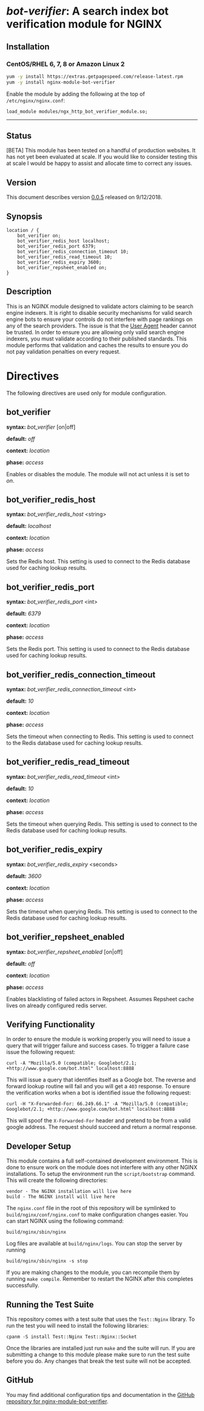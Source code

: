 # _bot-verifier_: A search index bot verification module for NGINX


## Installation

### CentOS/RHEL 6, 7, 8 or Amazon Linux 2

```bash
yum -y install https://extras.getpagespeed.com/release-latest.rpm
yum -y install nginx-module-bot-verifier
```

Enable the module by adding the following at the top of `/etc/nginx/nginx.conf`:

    load_module modules/ngx_http_bot_verifier_module.so;

<hr />

## Status

\[BETA\] This module has been tested on a handful of production
websites. It has not yet been evaluated at scale. If you would like to
consider testing this at scale I would be happy to assist and allocate
time to correct any issues.


## Version

This document describes version
[0.0.5](https://github.com/abedra/ngx_bot_verifier/tags) released on
9/12/2018.


## Synopsis

``` nginx
location / {
    bot_verifier on;
    bot_verifier_redis_host localhost;
    bot_verifier_redis_port 6379;
    bot_verifier_redis_connection_timeout 10;
    bot_verifier_redis_read_timeout 10;
    bot_verifier_redis_expiry 3600;
    bot_verifier_repsheet_enabled on;
}
```


## Description

This is an NGINX module designed to validate actors claiming to be
search engine indexers. It is right to disable security mechanisms for
valid search engine bots to ensure your controls do not interfere with
page rankings on any of the search providers. The issue is that the
[User
Agent](https://developer.mozilla.org/en-US/docs/Web/HTTP/Headers/User-Agent)
header cannot be trusted. In order to ensure you are allowing only valid
search engine indexers, you must validate according to their published
standards. This module performs that validation and caches the results
to ensure you do not pay validation penalties on every request.


# Directives

The following directives are used only for module configuration.


## bot\_verifier

**syntax:** *bot\_verifier* \[on|off\]

**default:** *off*

**context:** *location*

**phase:** *access*

Enables or disables the module. The module will not act unless it is set
to *on*.


## bot\_verifier\_redis\_host

**syntax:** *bot\_verifier\_redis\_host* \<string\>

**default:** *localhost*

**context:** *location*

**phase:** *access*

Sets the Redis host. This setting is used to connect to the Redis
database used for caching lookup results.


## bot\_verifier\_redis\_port

**syntax:** *bot\_verifier\_redis\_port* \<int\>

**default:** *6379*

**context:** *location*

**phase:** *access*

Sets the Redis port. This setting is used to connect to the Redis
database used for caching lookup results.


## bot\_verifier\_redis\_connection\_timeout

**syntax:** *bot\_verifier\_redis\_connection\_timeout* \<int\>

**default:** *10*

**context:** *location*

**phase:** *access*

Sets the timeout when connecting to Redis. This setting is used to
connect to the Redis database used for caching lookup results.


## bot\_verifier\_redis\_read\_timeout

**syntax:** *bot\_verifier\_redis\_read\_timeout* \<int\>

**default:** *10*

**context:** *location*

**phase:** *access*

Sets the timeout when querying Redis. This setting is used to connect to
the Redis database used for caching lookup results.


## bot\_verifier\_redis\_expiry

**syntax:** *bot\_verifier\_redis\_expiry* \<seconds\>

**default:** *3600*

**context:** *location*

**phase:** *access*

Sets the timeout when querying Redis. This setting is used to connect to
the Redis database used for caching lookup results.


## bot\_verifier\_repsheet\_enabled

**syntax:** *bot\_verifier\_repsheet\_enabled* \[on|off\]

**default:** *off*

**context:** *location*

**phase:** *access*

Enables blacklisting of failed actors in Repsheet. Assumes Repsheet
cache lives on already configured redis server.


## Verifying Functionality

In order to ensure the module is working properly you will need to issue
a query that will trigger failure and success cases. To trigger a
failure case issue the following
    request:

    curl -A "Mozilla/5.0 (compatible; Googlebot/2.1; +http://www.google.com/bot.html" localhost:8888

This will issue a query that identifies itself as a Google bot. The
reverse and forward lookup routine will fail and you will get a `403`
response. To ensure the verification works when a bot is identified
issue the following
    request:

    curl -H "X-Forwarded-For: 66.249.66.1" -A "Mozilla/5.0 (compatible; Googlebot/2.1; +http://www.google.com/bot.html" localhost:8888

This will spoof the `X-Forwarded-For` header and pretend to be from a
valid google address. The request should succeed and return a normal
response.


## Developer Setup

This module contains a full self-contained development environment. This
is done to ensure work on the module does not interfere with any other
NGINX installations. To setup the environment run the `script/bootstrap`
command. This will create the following directories:

``` 
vendor - The NGINX installation will live here  
build - The NGINX install will live here  
```

The `nginx.conf` file in the root of this repository will be symlinked
to `build/nginx/conf/nginx.conf` to make configuration changes easier.
You can start NGINX using the following command:

    build/nginx/sbin/nginx

Log files are available at `build/nginx/logs`. You can stop the server
by running

    build/nginx/sbin/nginx -s stop

If you are making changes to the module, you can recompile them by
running `make compile`. Remember to restart the NGINX after this
completes successfully.


## Running the Test Suite

This repository comes with a test suite that uses the `Test::Nginx`
library. To run the test you will need to install the following
libraries:

    cpanm -S install Test::Nginx Test::Nginx::Socket

Once the libraries are installed just run `make` and the suite will run.
If you are submitting a change to this module please make sure to run
the test suite before you do. Any changes that break the test suite will
not be accepted.


## GitHub

You may find additional configuration tips and documentation in the [GitHub repository for 
nginx-module-bot-verifier](https://github.com/repsheet/ngx_bot_verifier).
